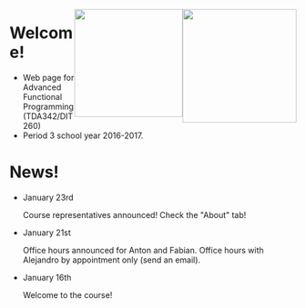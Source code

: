 <!-- Added weird extra section, because otherwise Alejandro's does not appear -->
<!-- ## Empty -->
<!-- --- -->

<img style="float:right"
     class="img"
     src="https://www.chalmers.se/SiteCollectionImages/Logotyper/Chalmers%20logotyp/AvancezChalmers_black_centered.png"
     height="200">
<img style="float:right"
     class="img-circle"
     src="http://upload.wikimedia.org/wikipedia/en/8/82/G%C3%B6teborgs_universitet_seal.svg"
     height="190">


# Welcome!

  * Web page for Advanced Functional Programming (TDA342/DIT260)
  * Period 3 school year 2016-2017.


# News!

* January 23rd

  <div class = "alert alert-info">
     Course representatives announced! Check the "About" tab!
  </div>


* January 21st

  <div class = "alert alert-info">
     Office hours announced for Anton and Fabian. Office hours with Alejandro by
     appointment only (send an email).
  </div>


* January 16th

  <div class = "alert alert-info">
     Welcome to the course!
  </div>
